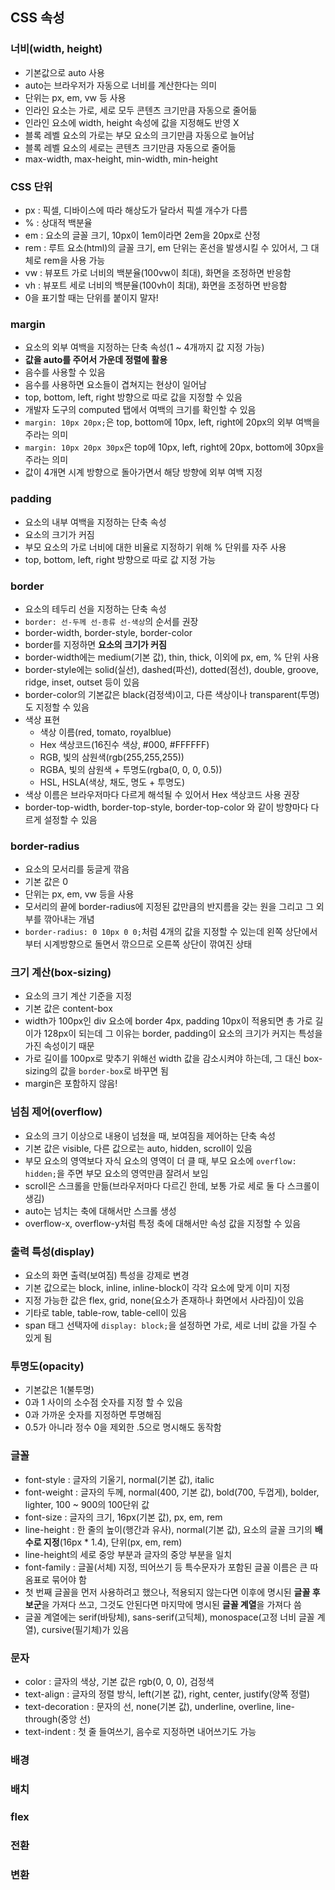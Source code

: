 ## CSS 속성

### 너비(width, height)
- 기본값으로 auto 사용
- auto는 브라우저가 자동으로 너비를 계산한다는 의미
- 단위는 px, em, vw 등 사용
- 인라인 요소는 가로, 세로 모두 콘텐츠 크기만큼 자동으로 줄어듦
- 인라인 요소에 width, height 속성에 값을 지정해도 반영 X
- 블록 레벨 요소의 가로는 부모 요소의 크기만큼 자동으로 늘어남
- 블록 레벨 요소의 세로는 콘텐츠 크기만큼 자동으로 줄어듦
- max-width, max-height, min-width, min-height

### CSS 단위
- px : 픽셀, 디바이스에 따라 해상도가 달라서 픽셀 개수가 다름
- % : 상대적 백분율
- em : 요소의 글꼴 크기, 10px이 1em이라면 2em을 20px로 산정
- rem : 루트 요소(html)의 글꼴 크기, em 단위는 혼선을 발생시킬 수 있어서, 그 대체로 rem을 사용 가능
- vw : 뷰포트 가로 너비의 백분율(100vw이 최대), 화면을 조정하면 반응함
- vh : 뷰포트 세로 너비의 백분율(100vh이 최대), 화면을 조정하면 반응함
- 0을 표기할 때는 단위를 붙이지 말자!

### margin
- 요소의 외부 여백을 지정하는 단축 속성(1 ~ 4개까지 값 지정 가능)
- **값을 auto를 주어서 가운데 정렬에 활용**
- 음수를 사용할 수 있음
- 음수를 사용하면 요소들이 겹쳐지는 현상이 일어남
- top, bottom, left, right 방향으로 따로 값을 지정할 수 있음
- 개발자 도구의 computed 탭에서 여백의 크기를 확인할 수 있음
- `margin: 10px 20px;`은 top, bottom에 10px, left, right에 20px의 외부 여백을 주라는 의미
- `margin: 10px 20px 30px`은 top에 10px, left, right에 20px, bottom에 30px을 주라는 의미
- 값이 4개면 시계 방향으로 돌아가면서 해당 방향에 외부 여백 지정

### padding
- 요소의 내부 여백을 지정하는 단축 속성
- 요소의 크기가 커짐
- 부모 요소의 가로 너비에 대한 비율로 지정하기 위해 % 단위를 자주 사용
- top, bottom, left, right 방향으로 따로 값 지정 가능

### border
- 요소의 테두리 선을 지정하는 단축 속성
- `border: 선-두께 선-종류 선-색상`의 순서를 권장
- border-width, border-style, border-color
- border를 지정하면 **요소의 크기가 커짐**
- border-width에는 medium(기본 값), thin, thick, 이외에 px, em, % 단위 사용
- border-style에는 solid(실선), dashed(파선), dotted(점선), double, groove, ridge, inset, outset 등이 있음
- border-color의 기본값은 black(검정색)이고, 다른 색상이나 transparent(투명)도 지정할 수 있음
- 색상 표현
    - 색상 이름(red, tomato, royalblue)
    - Hex 색상코드(16진수 색상, #000, #FFFFFF)
    - RGB, 빛의 삼원색(rgb(255,255,255))
    - RGBA, 빛의 삼원색 + 투명도(rgba(0, 0, 0, 0.5))
    - HSL, HSLA(색상, 채도, 명도 + 투명도)
- 색상 이름은 브라우저마다 다르게 해석될 수 있어서 Hex 색상코드 사용 권장
- border-top-width, border-top-style, border-top-color 와 같이 방향마다 다르게 설정할 수 있음

### border-radius
- 요소의 모서리를 둥글게 깎음
- 기본 값은 0
- 단위는 px, em, vw 등을 사용
- 모서리의 끝에 border-radius에 지정된 값만큼의 반지름을 갖는 원을 그리고 그 외부를 깎아내는 개념
- `border-radius: 0 10px 0 0;`처럼 4개의 값을 지정할 수 있는데 왼쪽 상단에서부터 시계방향으로 돌면서 깎으므로 오른쪽 상단이 깎여진 상태

### 크기 계산(box-sizing)
- 요소의 크기 계산 기준을 지정
- 기본 값은 content-box
- width가 100px인 div 요소에 border 4px, padding 10px이 적용되면 총 가로 길이가 128px이 되는데 그 이유는 border, padding이 요소의 크기가 커지는 특성을 가진 속성이기 때문
- 가로 길이를 100px로 맞추기 위해선 width 값을 감소시켜야 하는데, 그 대신 box-sizing의 값을 `border-box`로 바꾸면 됨
- margin은 포함하지 않음!

### 넘침 제어(overflow)
- 요소의 크기 이상으로 내용이 넘쳤을 때, 보여짐을 제어하는 단축 속성
- 기본 값은 visible, 다른 값으로는 auto, hidden, scroll이 있음
- 부모 요소의 영역보다 자식 요소의 영역이 더 클 때, 부모 요소에 `overflow: hidden;`을 주면 부모 요소의 영역만큼 잘려서 보임
- scroll은 스크롤을 만듦(브라우저마다 다르긴 한데, 보통 가로 세로 둘 다 스크롤이 생김)
- auto는 넘치는 축에 대해서만 스크롤 생성
- overflow-x, overflow-y처럼 특정 축에 대해서만 속성 값을 지정할 수 있음

### 출력 특성(display)
- 요소의 화면 출력(보여짐) 특성을 강제로 변경
- 기본 값으로는 block, inline, inline-block이 각각 요소에 맞게 이미 지정
- 지정 가능한 값은 flex, grid, none(요소가 존재하나 화면에서 사라짐)이 있음
- 기타로 table, table-row, table-cell이 있음
- span 태그 선택자에 `display: block;`을 설정하면 가로, 세로 너비 값을 가질 수 있게 됨

### 투명도(opacity)
- 기본값은 1(불투명)
- 0과 1 사이의 소수점 숫자를 지정 할 수 있음
- 0과 가까운 숫자를 지정하면 투명해짐
- 0.5가 아니라 정수 0을 제외한 .5으로 명시해도 동작함

### 글꼴
- font-style : 글자의 기울기, normal(기본 값), italic
- font-weight : 글자의 두께, normal(400, 기본 값), bold(700, 두껍게), bolder, lighter, 100 ~ 900의 100단위 값
- font-size : 글자의 크기, 16px(기본 값), px, em, rem
- line-height : 한 줄의 높이(행간과 유사), normal(기본 값), 요소의 글꼴 크기의 **배수로 지정**(16px * 1.4), 단위(px, em, rem)
- line-height의 세로 중앙 부분과 글자의 중앙 부분을 일치
- font-family : 글꼴(서체) 지정, 띄어쓰기 등 특수문자가 포함된 글꼴 이름은 큰 따옴표로 묶어야 함
- 첫 번째 글꼴을 먼저 사용하려고 했으나, 적용되지 않는다면 이후에 명시된 **글꼴 후보군**을 가져다 쓰고, 그것도 안된다면 마지막에 명시된 **글꼴 계열**을 가져다 씀
- 글꼴 계열에는 serif(바탕체), sans-serif(고딕체), monospace(고정 너비 글꼴 계열), cursive(필기체)가 있음

### 문자
- color : 글자의 색상, 기본 값은 rgb(0, 0, 0), 검정색
- text-align : 글자의 정렬 방식, left(기본 값), right, center, justify(양쪽 정렬)
- text-decoration : 문자의 선, none(기본 값), underline, overline, line-through(중앙 선)
- text-indent : 첫 줄 들여쓰기, 음수로 지정하면 내어쓰기도 가능

### 배경

### 배치

### flex

### 전환

### 변환